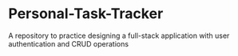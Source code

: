 # Personal-Task-Tracker
A repository to practice designing a full-stack application with user authentication and CRUD operations
